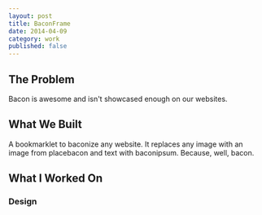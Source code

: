 ```yaml
---
layout: post
title: BaconFrame
date: 2014-04-09 
category: work
published: false
---
```


## The Problem

Bacon is awesome and isn't showcased enough on our websites.

## What We Built

A bookmarklet to baconize any website. It replaces any image with an image from placebacon and text with baconipsum. Because, well, bacon.

## What I Worked On

### Design